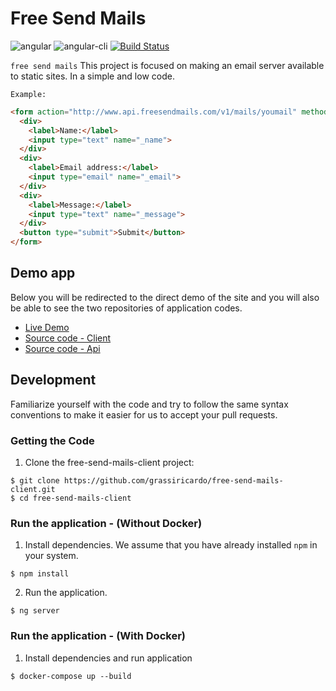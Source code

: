 # Free Send Mails

![angular](https://img.shields.io/badge/Angular-4.0.0-green.svg)
![angular-cli](https://img.shields.io/badge/AngularCli-1.2.4-green.svg)
[![Build Status](https://travis-ci.org/freesendmails/free-send-mails-client.svg?branch=master)](https://travis-ci.org/freesendmails/free-send-mails-client)

`free send mails` This project is focused on making an email server available to static sites. In a simple and low code.

`Example:`
```html
<form action="http://www.api.freesendmails.com/v1/mails/youmail" method="POST">
  <div>
    <label>Name:</label>
    <input type="text" name="_name">
  </div>
  <div>
    <label>Email address:</label>
    <input type="email" name="_email">
  </div>
  <div>
    <label>Message:</label>
    <input type="text" name="_message">
  </div>
  <button type="submit">Submit</button>
</form>
```

## Demo app

Below you will be redirected to the direct demo of the site and you will also be able to see the two repositories of application codes.

- [Live Demo](http://www.freesendmails.com/test-mail)
- [Source code - Client](https://github.com/grassiricardo/free-send-mails-client)
- [Source code - Api](https://github.com/grassiricardo/free-send-mails-api)

## Development

Familiarize yourself with the code and try to follow the same syntax conventions to make it easier for us to accept your pull requests.


### Getting the Code

1. Clone the free-send-mails-client project:

  ```shell
  $ git clone https://github.com/grassiricardo/free-send-mails-client.git
  $ cd free-send-mails-client
  ```

### Run the application - (Without Docker)

1. Install dependencies. We assume that you have already installed `npm` in your system.

  ```shell
  $ npm install
  ```
  
2. Run the application.

  ```shell
  $ ng server
  ```

### Run the application - (With Docker)

1. Install dependencies and run application

  ```shell
  $ docker-compose up --build
  ```
